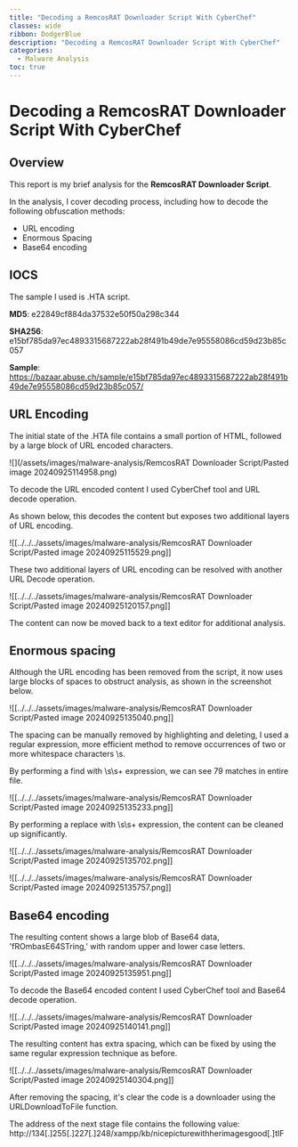 ```yaml
---
title: "Decoding a RemcosRAT Downloader Script With CyberChef"
classes: wide
ribbon: DodgerBlue
description: "Decoding a RemcosRAT Downloader Script With CyberChef"
categories:
  - Malware Analysis 
toc: true
---
```


# Decoding a RemcosRAT Downloader Script With CyberChef

## **Overview**

This report is my brief analysis for the **RemcosRAT Downloader Script**.

In the analysis, I cover decoding process, including how to decode the following obfuscation methods:  

- URL encoding 
- Enormous Spacing  
- Base64 encoding

## **IOCS**

The sample I used is .HTA script.  

**MD5**: e22849cf884da37532e50f50a298c344



**SHA256**:
e15bf785da97ec4893315687222ab28f491b49de7e95558086cd59d23b85c057

**Sample**: 
https://bazaar.abuse.ch/sample/e15bf785da97ec4893315687222ab28f491b49de7e95558086cd59d23b85c057/

## **URL Encoding** 

The initial state of the .HTA file contains a small portion of HTML, followed by a large block of URL encoded characters. 

![](/assets/images/malware-analysis/RemcosRAT Downloader Script/Pasted image 20240925114958.png)

To decode the URL encoded content I used CyberChef tool and URL decode operation.

As shown below, this decodes the content but exposes two additional layers of URL encoding.

![[../../../assets/images/malware-analysis/RemcosRAT Downloader Script/Pasted image 20240925115529.png]]


These two additional layers of URL encoding can be resolved with another URL Decode operation. 

![[../../../assets/images/malware-analysis/RemcosRAT Downloader Script/Pasted image 20240925120157.png]]

The content can now be moved back to a text editor for additional analysis.


## **Enormous spacing** 

Although the URL encoding has been removed from the script, it now uses large blocks of spaces to obstruct analysis, as shown in the screenshot below.

![[../../../assets/images/malware-analysis/RemcosRAT Downloader Script/Pasted image 20240925135040.png]]

The spacing can be manually removed by highlighting and deleting, I used a regular expression, more efficient method to remove occurrences of two or more whitespace characters \\s. 

By performing a find with \\s\\s+ expression, we can see 79 matches in entire file.  

![[../../../assets/images/malware-analysis/RemcosRAT Downloader Script/Pasted image 20240925135233.png]]


By performing a replace with \\s\\s+ expression, the content can be cleaned up significantly.

![[../../../assets/images/malware-analysis/RemcosRAT Downloader Script/Pasted image 20240925135702.png]]

![[../../../assets/images/malware-analysis/RemcosRAT Downloader Script/Pasted image 20240925135757.png]]


## **Base64 encoding** 

The resulting content shows a large blob of Base64 data, 'fROmbasE64STring,' with random upper and lower case letters.

![[../../../assets/images/malware-analysis/RemcosRAT Downloader Script/Pasted image 20240925135951.png]]

To decode the Base64 encoded content I used CyberChef tool and Base64 decode operation.

![[../../../assets/images/malware-analysis/RemcosRAT Downloader Script/Pasted image 20240925140141.png]]

The resulting content has extra spacing, which can be fixed by using the same regular expression technique as before.

![[../../../assets/images/malware-analysis/RemcosRAT Downloader Script/Pasted image 20240925140304.png]]

After removing the spacing, it's clear the code is a downloader using the URLDownloadToFile function. 

The address of the next stage file contains the following value: 
http://134[.]255[.]227[.]248/xampp/kb/nicepicturewithherimagesgood[.]tIF


